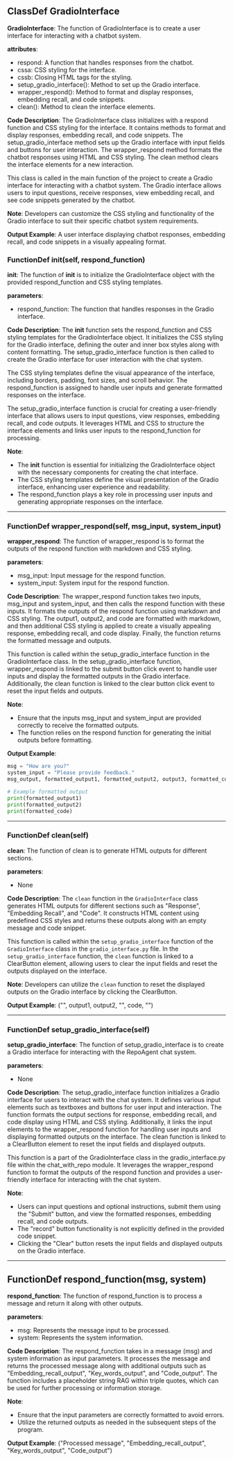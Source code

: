 ## ClassDef GradioInterface
**GradioInterface**: The function of GradioInterface is to create a user interface for interacting with a chatbot system.

**attributes**:
- respond: A function that handles responses from the chatbot.
- cssa: CSS styling for the interface.
- cssb: Closing HTML tags for the styling.
- setup_gradio_interface(): Method to set up the Gradio interface.
- wrapper_respond(): Method to format and display responses, embedding recall, and code snippets.
- clean(): Method to clean the interface elements.

**Code Description**:
The GradioInterface class initializes with a respond function and CSS styling for the interface. It contains methods to format and display responses, embedding recall, and code snippets. The setup_gradio_interface method sets up the Gradio interface with input fields and buttons for user interaction. The wrapper_respond method formats the chatbot responses using HTML and CSS styling. The clean method clears the interface elements for a new interaction.

This class is called in the main function of the project to create a Gradio interface for interacting with a chatbot system. The Gradio interface allows users to input questions, receive responses, view embedding recall, and see code snippets generated by the chatbot.

**Note**: Developers can customize the CSS styling and functionality of the Gradio interface to suit their specific chatbot system requirements.

**Output Example**:
A user interface displaying chatbot responses, embedding recall, and code snippets in a visually appealing format.
### FunctionDef __init__(self, respond_function)
**__init__**: The function of __init__ is to initialize the GradioInterface object with the provided respond_function and CSS styling templates.

**parameters**:
- respond_function: The function that handles responses in the Gradio interface.

**Code Description**:
The __init__ function sets the respond_function and CSS styling templates for the GradioInterface object. It initializes the CSS styling for the Gradio interface, defining the outer and inner box styles along with content formatting. The setup_gradio_interface function is then called to create the Gradio interface for user interaction with the chat system.

The CSS styling templates define the visual appearance of the interface, including borders, padding, font sizes, and scroll behavior. The respond_function is assigned to handle user inputs and generate formatted responses on the interface.

The setup_gradio_interface function is crucial for creating a user-friendly interface that allows users to input questions, view responses, embedding recall, and code outputs. It leverages HTML and CSS to structure the interface elements and links user inputs to the respond_function for processing.

**Note**:
- The __init__ function is essential for initializing the GradioInterface object with the necessary components for creating the chat interface.
- The CSS styling templates define the visual presentation of the Gradio interface, enhancing user experience and readability.
- The respond_function plays a key role in processing user inputs and generating appropriate responses on the interface.
***
### FunctionDef wrapper_respond(self, msg_input, system_input)
**wrapper_respond**: The function of wrapper_respond is to format the outputs of the respond function with markdown and CSS styling.

**parameters**:
- msg_input: Input message for the respond function.
- system_input: System input for the respond function.

**Code Description**:
The wrapper_respond function takes two inputs, msg_input and system_input, and then calls the respond function with these inputs. It formats the outputs of the respond function using markdown and CSS styling. The output1, output2, and code are formatted with markdown, and then additional CSS styling is applied to create a visually appealing response, embedding recall, and code display. Finally, the function returns the formatted message and outputs.

This function is called within the setup_gradio_interface function in the GradioInterface class. In the setup_gradio_interface function, wrapper_respond is linked to the submit button click event to handle user inputs and display the formatted outputs in the Gradio interface. Additionally, the clean function is linked to the clear button click event to reset the input fields and outputs.

**Note**: 
- Ensure that the inputs msg_input and system_input are provided correctly to receive the formatted outputs.
- The function relies on the respond function for generating the initial outputs before formatting.

**Output Example**:
```python
msg = "How are you?"
system_input = "Please provide feedback."
msg_output, formatted_output1, formatted_output2, output3, formatted_code, codex = wrapper_respond(msg, system_input)

# Example formatted output
print(formatted_output1)
print(formatted_output2)
print(formatted_code)
```
***
### FunctionDef clean(self)
**clean**: The function of clean is to generate HTML outputs for different sections.

**parameters**:
- None

**Code Description**:
The `clean` function in the `GradioInterface` class generates HTML outputs for different sections such as "Response", "Embedding Recall", and "Code". It constructs HTML content using predefined CSS styles and returns these outputs along with an empty message and code snippet.

This function is called within the `setup_gradio_interface` function of the `GradioInterface` class in the `gradio_interface.py` file. In the `setup_gradio_interface` function, the `clean` function is linked to a ClearButton element, allowing users to clear the input fields and reset the outputs displayed on the interface.

**Note**:
Developers can utilize the `clean` function to reset the displayed outputs on the Gradio interface by clicking the ClearButton.

**Output Example**:
("", output1, output2, "", code, "")
***
### FunctionDef setup_gradio_interface(self)
**setup_gradio_interface**: The function of setup_gradio_interface is to create a Gradio interface for interacting with the RepoAgent chat system.

**parameters**:
- None

**Code Description**:
The setup_gradio_interface function initializes a Gradio interface for users to interact with the chat system. It defines various input elements such as textboxes and buttons for user input and interaction. The function formats the output sections for response, embedding recall, and code display using HTML and CSS styling. Additionally, it links the input elements to the wrapper_respond function for handling user inputs and displaying formatted outputs on the interface. The clean function is linked to a ClearButton element to reset the input fields and displayed outputs.

This function is a part of the GradioInterface class in the gradio_interface.py file within the chat_with_repo module. It leverages the wrapper_respond function to format the outputs of the respond function and provides a user-friendly interface for interacting with the chat system.

**Note**:
- Users can input questions and optional instructions, submit them using the "Submit" button, and view the formatted responses, embedding recall, and code outputs.
- The "record" button functionality is not explicitly defined in the provided code snippet.
- Clicking the "Clear" button resets the input fields and displayed outputs on the Gradio interface.
***
## FunctionDef respond_function(msg, system)
**respond_function**: The function of respond_function is to process a message and return it along with other outputs.

**parameters**:
- msg: Represents the message input to be processed.
- system: Represents the system information.

**Code Description**:
The respond_function takes in a message (msg) and system information as input parameters. It processes the message and returns the processed message along with additional outputs such as "Embedding_recall_output", "Key_words_output", and "Code_output". The function includes a placeholder string RAG within triple quotes, which can be used for further processing or information storage.

**Note**:
- Ensure that the input parameters are correctly formatted to avoid errors.
- Utilize the returned outputs as needed in the subsequent steps of the program.

**Output Example**:
("Processed message", "Embedding_recall_output", "Key_words_output", "Code_output")
